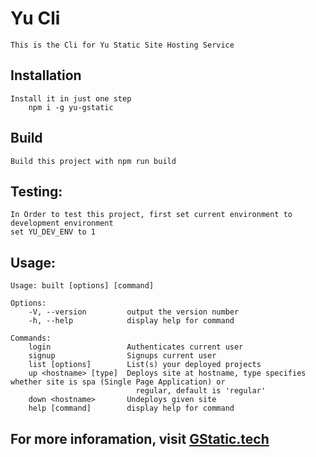 # Yu Cli 
    This is the Cli for Yu Static Site Hosting Service

## Installation
    Install it in just one step 
        npm i -g yu-gstatic
## Build 
    Build this project with npm run build

## Testing: 
    In Order to test this project, first set current environment to development environment
    set YU_DEV_ENV to 1

## Usage: 
    Usage: built [options] [command]

    Options:
        -V, --version         output the version number
        -h, --help            display help for command

    Commands:
        login                 Authenticates current user
        signup                Signups current user
        list [options]        List(s) your deployed projects
        up <hostname> [type]  Deploys site at hostname, type specifies whether site is spa (Single Page Application) or
                                regular, default is 'regular'
        down <hostname>       Undeploys given site
        help [command]        display help for command
            

## For more inforamation, visit [GStatic.tech](//gstatic.tech)